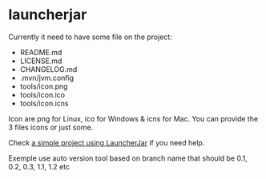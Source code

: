 # launcherjar

Currently it need to have some file on the project:
- README.md
- LICENSE.md
- CHANGELOG.md
- .mvn/jvm.config
- tools/icon.png
- tools/icon.ico
- tools/icon.icns

Icon are png for Linux, ico for Windows & icns for Mac. You can provide the 3 files icons or just some.

Check [a simple project using LauncherJar](https://github.com/HydrolienF/Infanlaboro) if you need help.

Exemple use auto version tool based on branch name that should be 0.1, 0.2, 0.3, 1.1, 1.2 etc
